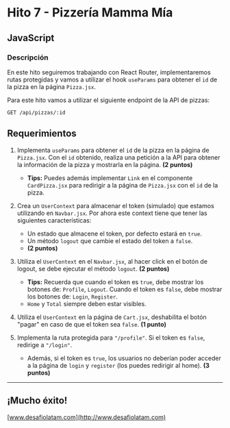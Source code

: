 # Hito 7 - Pizzería Mamma Mía

## JavaScript

### Descripción

En este hito seguiremos trabajando con React Router, implementaremos rutas protegidas y
vamos a utilizar el hook `useParams` para obtener el `id` de la pizza en la página `Pizza.jsx`.

Para este hito vamos a utilizar el siguiente endpoint de la API de pizzas:

```
GET /api/pizzas/:id
```

## Requerimientos

1. Implementa `useParams` para obtener el `id` de la pizza en la página de `Pizza.jsx`. Con el `id` obtenido, realiza una petición a la API para obtener la información de la pizza y mostrarla en la página. **(2 puntos)**

   - **Tips:** Puedes además implementar `Link` en el componente `CardPizza.jsx` para redirigir a la página de `Pizza.jsx` con el `id` de la pizza.

2. Crea un `UserContext` para almacenar el token (simulado) que estamos utilizando en `Navbar.jsx`. Por ahora este context tiene que tener las siguientes características:

   - Un estado que almacene el token, por defecto estará en `true`.
   - Un método `logout` que cambie el estado del token a `false`.
   - **(2 puntos)**

3. Utiliza el `UserContext` en el `Navbar.jsx`, al hacer click en el botón de logout, se debe ejecutar el método `logout`. **(2 puntos)**

   - **Tips:** Recuerda que cuando el token es `true`, debe mostrar los botones de: `Profile`, `Logout`. Cuando el token es `false`, debe mostrar los botones de: `Login`, `Register`.
   - `Home` y `Total` siempre deben estar visibles.

4. Utiliza el `UserContext` en la página de `Cart.jsx`, deshabilita el botón "pagar" en caso de que el token sea `false`. **(1 punto)**

5. Implementa la ruta protegida para `"/profile"`. Si el token es `false`, redirige a `"/login"`.
   - Además, si el token es `true`, los usuarios no deberían poder acceder a la página de `login` y `register` (los puedes redirigir al home). **(3 puntos)**

---

## ¡Mucho éxito!

[www.desafiolatam.com](http://www.desafiolatam.com)
